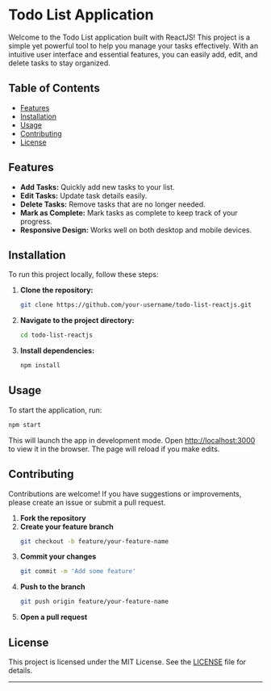 
# Todo List Application

Welcome to the Todo List application built with ReactJS! This project is a simple yet powerful tool to help you manage your tasks effectively. With an intuitive user interface and essential features, you can easily add, edit, and delete tasks to stay organized.

## Table of Contents

- [Features](#features)
- [Installation](#installation)
- [Usage](#usage)
- [Contributing](#contributing)
- [License](#license)

## Features

- **Add Tasks:** Quickly add new tasks to your list.
- **Edit Tasks:** Update task details easily.
- **Delete Tasks:** Remove tasks that are no longer needed.
- **Mark as Complete:** Mark tasks as complete to keep track of your progress.
- **Responsive Design:** Works well on both desktop and mobile devices.


## Installation

To run this project locally, follow these steps:

1. **Clone the repository:**
   ```sh
   git clone https://github.com/your-username/todo-list-reactjs.git
   ```
2. **Navigate to the project directory:**
   ```sh
   cd todo-list-reactjs
   ```
3. **Install dependencies:**
   ```sh
   npm install
   ```

## Usage

To start the application, run:
```sh
npm start
```
This will launch the app in development mode. Open [http://localhost:3000](http://http://localhost:5173/) to view it in the browser. The page will reload if you make edits.

## Contributing

Contributions are welcome! If you have suggestions or improvements, please create an issue or submit a pull request.

1. **Fork the repository**
2. **Create your feature branch**
   ```sh
   git checkout -b feature/your-feature-name
   ```
3. **Commit your changes**
   ```sh
   git commit -m 'Add some feature'
   ```
4. **Push to the branch**
   ```sh
   git push origin feature/your-feature-name
   ```
5. **Open a pull request**

## License

This project is licensed under the MIT License. See the [LICENSE](LICENSE) file for details.

---
